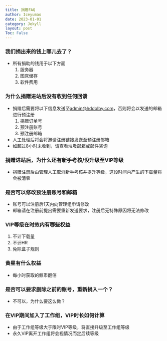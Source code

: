 ```yaml
---
title: 捐赠FAQ
author: Iceyumao
date: 2023-01-01
category: Jekyll
layout: post
Toc: False
---
```


### 我们捐出来的钱上哪儿去了？
- 所有捐助的钱用于以下方面
  1. 服务器
  2. 图床储存
  3. 软件费用

### 为什么捐赠进站后没有收到任何回馈
- 捐赠后需要将以下信息发送至<admin@hddolby.com>，否则将会以发送的邮箱进行预注册
  1. 捐赠订单号
  2. 预注册账号
  3. 预注册邮箱
- 人工处理后将会将邀请注册链接发送至预注册邮箱
- 如超过8小时未收到，请查看垃圾邮箱或邮件咨询

### 捐赠进站后，为什么还有新手考核/没升级至VIP等级
- 捐赠注册后由管理人工取消新手考核并提升等级，这段时间内产生的下载量将会被清零

### 是否可以修改预注册账号和邮箱
- 账号可以注册后1天内向管理组申请修改
- 邮箱请在注册前提出需要重新发送要求，注册后无特殊原因将无法修改

### VIP等级在时效内有哪些权益
1. 不计下载量
2. 不计HR
3. 免除盒子规则

### 黄星有什么权益
- 每小时获取的鲸币翻倍

### 是否可以要求删除之前的账号，重新捐入一个？
- 不可以，为什么要这么做？

### 在VIP期间加入了工作组，VIP时长如何计算
- 由于工作组等级大于限时VIP等级，将直接升级至工作组等级
- 永久VIP离开工作组将会视情况而定后续等级